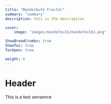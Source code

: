 ```yaml
---
title: "Mandelbulb Fractal"
summary: "summary"
description: this is the description

cover:
    image: "images/mandelbulb/mandelbulb1.png"

ShowBreadCrumbs: true
ShowToc: true
TocOpen: true

weight: 6
---
```


# Header

This is a test sensence